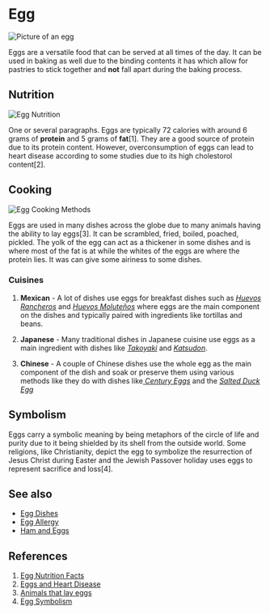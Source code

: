 # Egg
![Picture of an egg](https://atlas-content-cdn.pixelsquid.com/stock-images/animal-egg-x7O64d1-600.jpg "Google's official logo")

Eggs are a versatile food that can be served at all times of the day. It can be used in baking as well due to the binding contents it has which allow for pastries to stick together  and **not** fall apart during the baking process. 


## Nutrition
![Egg Nutrition](https://images.drlogy.com/assets/uploads/img/admin/health_blog/egg-nutrition.webp)

One or several paragraphs.
Eggs are typically 72 calories with around 6 grams of **protein** and 5 grams of **fat**[1]. They are a good source of protein due to its protein content. However, overconsumption of eggs can lead to heart disease according to some studies due to its high cholestorol content[2].

## Cooking
![Egg Cooking Methods](https://preview.redd.it/koiaqyvmvfj51.jpg?auto=webp&s=b6d0d650f63aba9bb9f63533087b1fca65d0c20a)

Eggs are used in many dishes across the globe due to many animals having the ability to lay eggs[3]. It can be scrambled, fried, boiled, poached, pickled. The yolk of the egg can act as a thickener in some dishes and is where most of the fat is at while the whites of the eggs are where the protein lies. It was can give some airiness to some dishes.
### Cuisines

1. **Mexican** - A lot of dishes use eggs for breakfast dishes such as [_Huevos Rancheros_](https://en.wikipedia.org/wiki/Huevos_rancheros) and [_Huevos Moluteños_](https://en.wikipedia.org/wiki/Huevos_motule%C3%B1os) where eggs are the main component on the dishes and typically paired with ingredients like tortillas and beans.

2. **Japanese** - Many traditional dishes in Japanese cuisine use eggs as a main ingredient with dishes like [_Takoyaki_](https://en.wikipedia.org/wiki/Takoyaki) and [_Katsudon_](https://en.wikipedia.org/wiki/Katsudon).

3. **Chinese** - A couple of Chinese dishes use the whole egg as the main component of the dish and soak or preserve them using various methods like they do with dishes like[ _Century Eggs_](https://en.wikipedia.org/wiki/Century_egg) and the [_Salted Duck Egg_](https://en.wikipedia.org/wiki/Salted_duck_egg)

## Symbolism
Eggs carry a symbolic meaning by being metaphors of the circle of life and purity due to it being shielded by its shell from the outside world. Some religions, like Christianity, depict the egg to symbolize the resurrection of Jesus Christ during Easter and the Jewish Passover holiday uses eggs to represent sacrifice and loss[4].

## See also
- [Egg Dishes](https://en.wikipedia.org/wiki/List_of_egg_dishes)
- [Egg Allergy](https://en.wikipedia.org/wiki/Egg_allergy)
- [Ham and Eggs](https://en.wikipedia.org/wiki/Ham_and_eggs)

## References
1. [Egg Nutrition Facts](https://www.nutritionix.com/food/eggs)
2. [Eggs and Heart Disease](https://www.nhlbi.nih.gov/news/2019/egg-consumption-linked-higher-risk-heart-disease-and-death#:~:text=An%20NHLBI%2Dfunded%20study%20found,or%20four%20eggs%20per%20week.)
3. [Animals that lay eggs](https://www.thedailymeal.com/1238353/13-eggs-you-can-eat-that-dont-come-from-chickens/)
4. [Egg Symbolism](https://artdependence.com/articles/symbolism-in-art-the-egg/)
